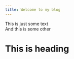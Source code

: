 ```yaml
---
title: Welcome to my blog
---
```


This is just some text
<br> And this is some other
<br>

<h1>This is heading</h1>

